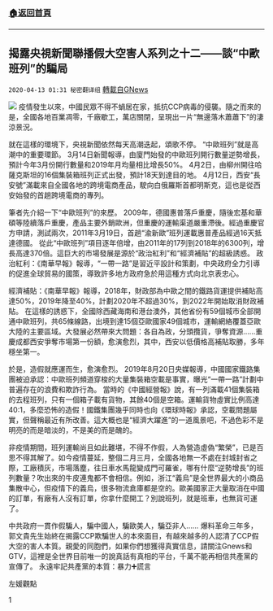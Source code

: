 ###  [:house:返回首頁](https://github.com/ourhimalayas/txt)
---

## 揭露央視新聞聯播假大空害人系列之十二——談“中歐班列”的騙局
`2020-04-13 01:31 秘密翻译组` [轉載自GNews](https://gnews.org/zh-hant/171093/)

![](https://s3.amazonaws.com/gnews-media-offload/wp-content/uploads/2020/04/13012756/live1.png)
疫情發生以來，中國民眾不得不蝸居在家，抵抗CCP病毒的侵襲。隨之而來的是，全國各地百業凋零，千廠歇工，萬店關閉，呈現出一片“無邊落木蕭蕭下”的淒涼景況。

就在這樣的環境下，央視新聞依然每天高潮迭起，頌歌不停。 “中歐班列”就是高潮中的重要環節。 
 3月14日新聞報導，由廈門始發的中歐班列開行數量逆勢增長，預計今年3月份開行數量和2019年月均量相比增長50%。 4月2日，由柳州開往哈薩克斯坦的16個集裝箱班列正式出發，預計18天到達目的地。 4月12日，西安“長安號”滿載來自全國各地的跨境電商產品，駛向白俄羅斯首都明斯克，這也是從西安始發的首趟跨境電商的專列。

筆者先介紹一下“中歐班列”的來歷。 
 2009年，德國惠普落戶重慶，隨後宏基和華碩等陸續落戶重慶，產品主要外銷歐洲，但重慶的運輸渠道嚴重滯後。經過重慶官方申請，測試兩次，2011年3月19日，首趟“渝新歐”班列運載惠普產品經過16天抵達德國。 
從此“中歐班列”項目逐年倍增，由2011年的17列到2018年的6300列，增長高達370倍。這巨大的市場發展是源於“政治紅利”和“經濟補貼”的超級誘惑。 
政治紅利：《南華早報》報導，“一帶一路”是習近平設計和策劃，中央政府全力引導的促進全球貿易的國策，導致許多地方政府急於用這種方式向北京表忠心。

經濟補貼：《南華早報》報導，2018年，財政部為中歐之間的鐵路貨運提供補貼高達50%，2019年降至40%，計劃2020年不超過30%，到2022年開始取消財政補貼。 
在這樣的誘惑下，全國除西藏海南和港台澳外，其他省份有59個城市全部開通中歐班列，共65條線路，出境到達15個亞歐國家49個城市，運輸網絡覆蓋亞歐大陸的主要區域。大發展必然帶來大問題：各自為政，分頭攬貨，爭奪資源……重慶成都西安爭奪市場第一份額，愈演愈烈，其中，西安以低價格高補貼取勝，多年穩坐第一。

於是，造假就應運而生，愈演愈烈。 
 2019年8月20日央媒報導，中國國家鐵路集團被迫承認：中歐班列頻道穿梭的大量集裝箱空載是事實，曝光“一帶一路”計劃中普遍存在的浪費和欺詐行為。 
當時的《中國經營報》說，有一列滿載41個集裝箱的去程班列，只有一個箱子載有貨物，其餘40個是空箱。運輸貨物虛實比例高達40:1，多麼恐怖的造假！國鐵集團幾乎同時也向《環球時報》承認，空載問題屬實，但聲稱最近有所改善。這大概也是“經濟大躍進”的一道風景吧，不過色彩不是明亮的而是暗淡的，不是美的而是醜的。

非疫情期間，班列運輸尚且如此難堪，不得不作假，人為營造虛偽“繁榮”，已是百思不得其解了。如今疫情蔓延，整個二月三月，全國各地無一不處在封城封省之際，工廠積灰，市場落塵，往日車水馬龍變成門可羅雀，哪有什麼“逆勢增長”的班列數量？吹出來的牛皮連鬼都不會相信。例如，浙江“義烏”是全世界最大的小商品集散中心，但疫情下的義烏，很多物流倉庫都是空的。歐美國家正大量取消在中國的訂單，有廠有人沒有訂單，你拿什麼開工？別說班列，就是班車，也無貨可運了。

中共政府一貫作假騙人，騙中國人，騙歐美人，騙亞非人…… 
爆料革命三年多，郭文貴先生始終在揭露CCP欺騙世人的本來面目，有越來越多的人認清了CCP假大空的害人本質。親愛的同胞們，如果你們想獲得真實信息，請關注Gnews和GTV，這裡是全世界目前唯一的說真話有真相的平台，千萬不能再相信共產黨的宣傳了。 
永遠牢記共產黨的本質：暴力➕謊言

左媛觀點

1
